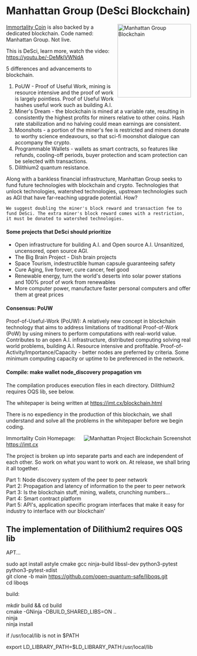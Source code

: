 # Manhattan Group (DeSci Blockchain)

<img align="right" src="https://imt.cx/assets/img/logo/mhg.png" width="200" alt="Manhattan Group Blockchain">

[Immortality Coin](https://imt.cx) is also backed by a dedicated blockchain. Code named: Manhattan Group. Not live.

This is DeSci, learn more, watch the video: https://youtu.be/-DeMklVWNdA

 5 differences and advancements to blockchain.

 1. PoUW - Proof of Useful Work, mining is resource intensive and the proof of work is largely pointless. Proof of Useful Work hashes useful work such as building A.I.
 2. Miner's Dream - the blockchain is mined at a variable rate, resulting in consistently the highest profits for miners relative to other coins. Hash rate stabilization and no halving could mean earnings are consistent.
 3. Moonshots - a portion of the miner's fee is restricted and miners donate to worthy science endeavours, so that sci-fi moonshot dialogue can accompany the crypto.
 4. Programmable Wallets - wallets as smart contracts, so features like refunds, cooling-off periods, buyer protection and scam protection can be selected with transactions.
 5. Dilithium2 quantum resistance.

Along with a bankless financial infrastructure, Manhattan Group seeks to fund future technologies with blockchain and crypto. Technologies that unlock technologies, watershed technologies, upstream technologies such as AGI that have far-reaching upgrade potential. How?

```We suggest doubling the miner's block reward and transaction fee to fund DeSci. The extra miner's block reward comes with a restriction, it must be donated to watershed technologies.```

#### Some projects that DeSci should prioritize
- Open infrastructure for building A.I. and Open source A.I. Unsanitized, uncensored, open source AGI.
- The Big Brain Project - Dish brain projects
- Space Tourism, indestructible human capsule guaranteeing safety
- Cure Aging, live forever, cure cancer, feel good
- Renewable energy, turn the world's deserts into solar power stations and 100% proof of work from renewables
- More computer power, manufacture faster personal computers and offer them at great prices

#### Consensus: PoUW
Proof-of-Useful-Work (PoUW): A relatively new concept in blockchain technology that aims to address limitations of traditional Proof-of-Work (PoW) by using miners to perform computations with real-world value. Contributes to an open A.I. infrastructure, distributed computing solving real world problems, building A.I. Resource intensive and profitable. Proof-of-Activity/Importance/Capacity - better nodes are preferred by criteria. Some minimum computing capacity or uptime to be preferenced in the network.

#### Compile: make wallet node_discovery propagation vm
The compilation produces execution files in each directory. Dilithium2 requires OQS lib, see below.

The whitepaper is being written at https://imt.cx/blockchain.html

There is no expediency in the production of this blockchain, we shall understand and solve all the problems in the whitepaper before we begin coding.

<img align="right" src="https://github.com/Immortality-IMT/Manhattan-Project/blob/main/blockchain_cryptocurrency/screenshot_wallet.png" alt="Manhattan Project Blockchain Screenshot">

Immortality Coin
Homepage: https://imt.cx

The project is broken up into separate parts and each are independent of each other. So work on what you want to work on. At release, we shall bring it all together.

Part 1: Node discovery system of the peer to peer network<br />
Part 2: Propagation and latency of information to the peer to peer network<br />
Part 3: Is the blockchain stuff, mining, wallets, crunching numbers...<br />
Part 4: Smart contract platform<br />
Part 5: API's, application specific program interfaces that make it easy for industry to interface with our blockchain'<br />

The implementation of Dilithium2 requires OQS lib
--------------------------------------------------
APT...

 sudo apt install astyle cmake gcc ninja-build libssl-dev python3-pytest python3-pytest-xdist<br>
 git clone -b main https://github.com/open-quantum-safe/liboqs.git<br>
 cd liboqs<br>

build:<br>

 mkdir build && cd build<br>
 cmake -GNinja -DBUILD_SHARED_LIBS=ON ..<br>
 ninja<br>
 ninja install<br>

if /usr/local/lib is not in $PATH<br>
 
 export LD_LIBRARY_PATH=$LD_LIBRARY_PATH:/usr/local/lib<br>

